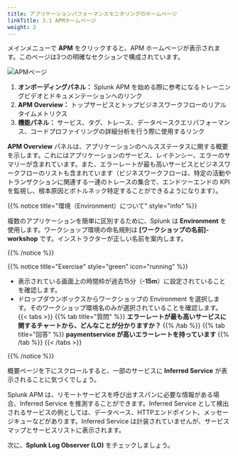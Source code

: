 ```yaml
---
title: アプリケーションパフォーマンスモニタリングのホームページ
linkTitle: 3.1 APMホームページ
weight: 2
---
```


メインメニューで **APM** をクリックすると、APM ホームページが表示されます。このページは3つの明確なセクションで構成されています。

![APMページ](../images/apm-main.png)

1. **オンボーディングパネル：** Splunk APM を始める際に参考になるトレーニングビデオとドキュメンテーションへのリンク
2. **APM Overview：** トップサービスとトップビジネスワークフローのリアルタイムメトリクス
3. **機能パネル：** サービス、タグ、トレース、データベースクエリパフォーマンス、コードプロファイリングの詳細分析を行う際に使用するリンク

**APM Overview** パネルは、アプリケーションのヘルスステータスに関する概要を示します。これにはアプリケーションのサービス、レイテンシー、エラーのサマリーが含まれています。また、エラーレートが最も高いサービスとビジネスワークフローのリストも含まれています（ビジネスワークフローは、特定の活動やトランザクションに関連する一連のトレースの集合で、エンドツーエンドの KPI を監視し、根本原因とボトルネック特定することができるようになります）。

{{% notice title="環境（Environment）について" style="info" %}}

複数のアプリケーションを簡単に区別するために、Splunk は **Environment** を使用します。ワークショップ環境の命名規則は **[ワークショップの名前]-workshop** です。インストラクターが正しい名前を案内します。

{{% /notice %}}

{{% notice title="Exercise" style="green" icon="running" %}}

* 表示されている画面上の時間枠が過去15分（**-15m**）に設定されていることを確認します。
* ドロップダウンボックスからワークショップの Environment を選択します。そのワークショップ環境名のみが選択されていることを確認します。
{{< tabs >}}
{{% tab title="質問" %}}
**エラーレートが最も高いサービスに関するチャートから、どんなことが分かりますか？**
{{% /tab %}}
{{% tab title="回答" %}}
**paymentservice が高いエラーレートを持っています**
{{% /tab %}}
{{< /tabs >}}
<!--
* 機能パネルで Explore タイルをクリックします。これにより、私たちのサービスの自動生成されたマップに移動します。このマップは、Splunk Observability Cloud に送信されるトレースデータに基づいて、サービスがどのように相互作用するかを示しています。
-->
{{% /notice %}}

概要ページを下にスクロールすると、一部のサービスに **Inferred Service** が表示されることに気づくでしょう。

Splunk APM は、リモートサービスを呼び出すスパンに必要な情報がある場合、Inferred Service を推測することができます。Inferred Service として検出されるサービスの例としては、データベース、HTTPエンドポイント、メッセージキューなどがあります。Inferred Service は計装されていませんが、サービスマップとサービスリストに表示されます。

次に、**Splunk Log Observer (LO)** をチェックしましょう。